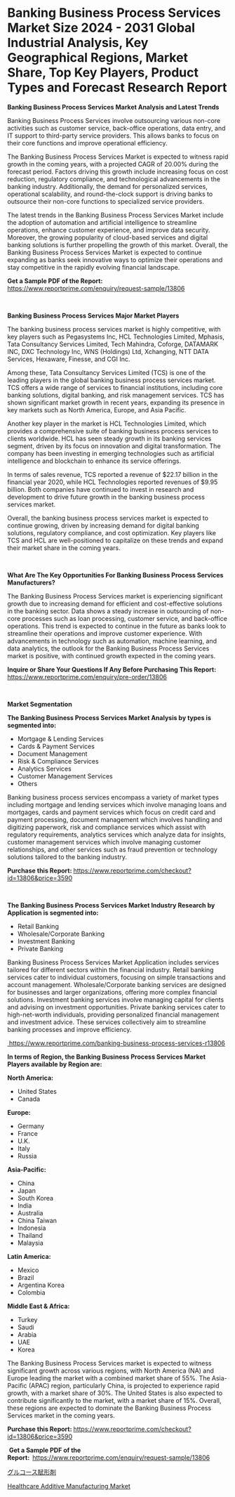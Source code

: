 <p><h1>Banking Business Process Services Market Size 2024 - 2031 Global Industrial Analysis, Key Geographical Regions, Market Share, Top Key Players, Product Types and Forecast Research Report</h1></p><p><strong>Banking Business Process Services Market Analysis and Latest Trends</strong></p>
<p><p>Banking Business Process Services involve outsourcing various non-core activities such as customer service, back-office operations, data entry, and IT support to third-party service providers. This allows banks to focus on their core functions and improve operational efficiency.</p><p>The Banking Business Process Services Market is expected to witness rapid growth in the coming years, with a projected CAGR of 20.00% during the forecast period. Factors driving this growth include increasing focus on cost reduction, regulatory compliance, and technological advancements in the banking industry. Additionally, the demand for personalized services, operational scalability, and round-the-clock support is driving banks to outsource their non-core functions to specialized service providers.</p><p>The latest trends in the Banking Business Process Services Market include the adoption of automation and artificial intelligence to streamline operations, enhance customer experience, and improve data security. Moreover, the growing popularity of cloud-based services and digital banking solutions is further propelling the growth of this market. Overall, the Banking Business Process Services Market is expected to continue expanding as banks seek innovative ways to optimize their operations and stay competitive in the rapidly evolving financial landscape.</p></p>
<p><strong>Get a Sample PDF of the Report:&nbsp;</strong> <a href="https://www.reportprime.com/enquiry/request-sample/13806">https://www.reportprime.com/enquiry/request-sample/13806</a></p>
<p>&nbsp;</p>
<p><strong>Banking Business Process Services Major Market Players</strong></p>
<p><p>The banking business process services market is highly competitive, with key players such as Pegasystems Inc, HCL Technologies Limited, Mphasis, Tata Consultancy Services Limited, Tech Mahindra, Coforge, DATAMARK INC, DXC Technology Inc, WNS (Holdings) Ltd, Xchanging, NTT DATA Services, Hexaware, Finesse, and CGI Inc. </p><p>Among these, Tata Consultancy Services Limited (TCS) is one of the leading players in the global banking business process services market. TCS offers a wide range of services to financial institutions, including core banking solutions, digital banking, and risk management services. TCS has shown significant market growth in recent years, expanding its presence in key markets such as North America, Europe, and Asia Pacific.</p><p>Another key player in the market is HCL Technologies Limited, which provides a comprehensive suite of banking business process services to clients worldwide. HCL has seen steady growth in its banking services segment, driven by its focus on innovation and digital transformation. The company has been investing in emerging technologies such as artificial intelligence and blockchain to enhance its service offerings.</p><p>In terms of sales revenue, TCS reported a revenue of $22.17 billion in the financial year 2020, while HCL Technologies reported revenues of $9.95 billion. Both companies have continued to invest in research and development to drive future growth in the banking business process services market.</p><p>Overall, the banking business process services market is expected to continue growing, driven by increasing demand for digital banking solutions, regulatory compliance, and cost optimization. Key players like TCS and HCL are well-positioned to capitalize on these trends and expand their market share in the coming years.</p></p>
<p>&nbsp;</p>
<p><strong>What Are The Key Opportunities For Banking Business Process Services Manufacturers?</strong></p>
<p><p>The Banking Business Process Services market is experiencing significant growth due to increasing demand for efficient and cost-effective solutions in the banking sector. Data shows a steady increase in outsourcing of non-core processes such as loan processing, customer service, and back-office operations. This trend is expected to continue in the future as banks look to streamline their operations and improve customer experience. With advancements in technology such as automation, machine learning, and data analytics, the outlook for the Banking Business Process Services market is positive, with continued growth expected in the coming years.</p></p>
<p><strong>Inquire or Share Your Questions If Any Before Purchasing This Report:</strong> <a href="https://www.reportprime.com/enquiry/pre-order/13806">https://www.reportprime.com/enquiry/pre-order/13806</a></p>
<p>&nbsp;</p>
<p><strong>Market Segmentation</strong></p>
<p><strong>The Banking Business Process Services Market Analysis by types is segmented into:</strong></p>
<p><ul><li>Mortgage & Lending Services</li><li>Cards & Payment Services</li><li>Document Management</li><li>Risk & Compliance Services</li><li>Analytics Services</li><li>Customer Management Services</li><li>Others</li></ul></p>
<p><p>Banking business process services encompass a variety of market types including mortgage and lending services which involve managing loans and mortgages, cards and payment services which focus on credit card and payment processing, document management which involves handling and digitizing paperwork, risk and compliance services which assist with regulatory requirements, analytics services which analyze data for insights, customer management services which involve managing customer relationships, and other services such as fraud prevention or technology solutions tailored to the banking industry.</p></p>
<p><strong>Purchase this Report:&nbsp;</strong><a href="https://www.reportprime.com/checkout?id=13806&price=3590">https://www.reportprime.com/checkout?id=13806&price=3590</a></p>
<p>&nbsp;</p>
<p><strong>The Banking Business Process Services Market Industry Research by Application is segmented into:</strong></p>
<p><ul><li>Retail Banking</li><li>Wholesale/Corporate Banking</li><li>Investment Banking</li><li>Private Banking</li></ul></p>
<p><p>Banking Business Process Services Market Application includes services tailored for different sectors within the financial industry. Retail banking services cater to individual customers, focusing on simple transactions and account management. Wholesale/Corporate banking services are designed for businesses and larger organizations, offering more complex financial solutions. Investment banking services involve managing capital for clients and advising on investment opportunities. Private banking services cater to high-net-worth individuals, providing personalized financial management and investment advice. These services collectively aim to streamline banking processes and improve efficiency.</p></p>
<p><a href="https://www.reportprime.com/banking-business-process-services-r13806">&nbsp;https://www.reportprime.com/banking-business-process-services-r13806</a></p>
<p><strong>In terms of Region, the Banking Business Process Services Market Players available by Region are:</strong></p>
<p>
    <p> <strong> North America: </strong>
        <ul>
            <li>United States</li>
            <li>Canada</li>
        </ul>
        </p> 
    <p> <strong> Europe: </strong>
        <ul>
            <li>Germany</li>
            <li>France</li>
            <li>U.K.</li>
            <li>Italy</li>
            <li>Russia</li>
        </ul>
        </p> 
    <p> <strong> Asia-Pacific: </strong>
        <ul>
            <li>China</li>
            <li>Japan</li>
            <li>South Korea</li>
            <li>India</li>
            <li>Australia</li>
            <li>China Taiwan</li>
            <li>Indonesia</li>
            <li>Thailand</li>
            <li>Malaysia</li>
        </ul>
        </p> 
    <p> <strong> Latin America: </strong>
        <ul>
            <li>Mexico</li>
            <li>Brazil</li>
            <li>Argentina Korea</li>
            <li>Colombia</li>
        </ul>
        </p> 
    <p> <strong> Middle East & Africa: </strong>
        <ul>
            <li>Turkey</li>
            <li>Saudi</li>
            <li>Arabia</li>
            <li>UAE</li>
            <li>Korea</li>
        </ul>
    </p>
    </p>
<p><p>The Banking Business Process Services market is expected to witness significant growth across various regions, with North America (NA) and Europe leading the market with a combined market share of 55%. The Asia-Pacific (APAC) region, particularly China, is projected to experience rapid growth, with a market share of 30%. The United States is also expected to contribute significantly to the market, with a market share of 15%. Overall, these regions are expected to dominate the Banking Business Process Services market in the coming years.</p></p>
<p><strong>Purchase this Report: </strong><a href="https://www.reportprime.com/checkout?id=13806&price=3590">https://www.reportprime.com/checkout?id=13806&price=3590</a></p>
<p>&nbsp;<strong>Get a Sample PDF of the Report:&nbsp;&nbsp;</strong><a href="https://www.reportprime.com/enquiry/request-sample/13806">https://www.reportprime.com/enquiry/request-sample/13806</a></p>
<p><strong></strong></p>
<p><p><a href="https://github.com/sghwr779811674/Market-Research-Report-List-4/blob/main/730114886725.md">グルコース賦形剤</a></p><p><a href="https://github.com/JuliaFadel1922/Market-Research-Report-List-2/blob/main/healthcare-additive-manufacturing-market.md">Healthcare Additive Manufacturing Market</a></p></p>